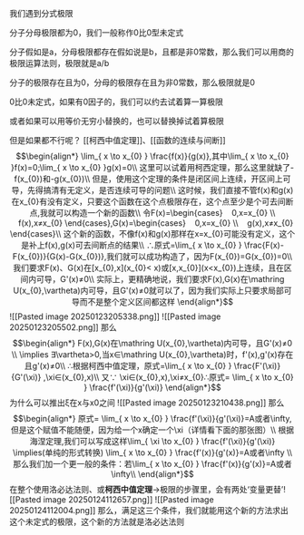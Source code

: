 我们遇到分式极限

分子分母极限都为0，我们一般称作0比0型未定式

分子假如是a，分母极限都存在假如说是b，且都是非0常数，那么我们可以用商的极限运算法则，极限就是a/b

分子的极限存在且为0，分母的极限存在且为非0常数，那么极限就是0

0比0未定式，如果有0因子的，我们可以约去试着算一算极限

或者如果可以用等价无穷小替换的，也可以替换掉试着算极限

但是如果都不行呢？
[[柯西中值定理]]、[[函数的连续与间断]]
$$\begin{align*}
\lim_{ x \to x_{0} } \frac{f(x)}{g(x)},其中\lim_{ x \to x_{0} }f(x)=0;\lim_{ x \to x_{0} }g(x)=0\\
这里可以试着用柯西定理，那么这里就缺了-f(x_{0})和-g(x_{0})\\
但是，使用这个定理的条件是闭区间上连续，开区间上可导，先得搞清有无定义，是否连续可导的问题\\
这时候，我们直接不管f(x)和g(x)在x_{0}有没有定义，只要这个函数在这个点极限存在，这个点至少是个可去间断点,我就可以构造一个新的函数\\
令F(x)=\begin{cases} 
   0,x=x_{0} \\
   f(x),x≠x_{0}
\end{cases},G(x)=\begin{cases} 
   0,x=x_{0} \\
   g(x),x≠x_{0}
\end{cases}\\
这个新的函数，不像f(x)和g(x)那样在x=x_{0}可能没有定义，这个是补上f(x),g(x)可去间断点的结果\\
∴原式=\lim_{ x \to x_{0} } \frac{F(x)-F(x_{0})}{G(x)-G(x_{0})},我们就可以成功构造了，因为F(x_{0})=G(x_{0})=0\\
我们要求F(x)、G(x)在[x_{0},x](x_{0}< x)或[x,x_{0}](x<x_{0})上连续，且在区间内可导，G'(x)≠0\\
实际上，更精确地说，我们要求F(x),G(x)在\mathring U(x_{0},\vartheta)内可导，且G'(x)≠0就可以了，因为我们实际上只要求局部可导而不是整个定义区间都这样
\end{align*}$$
![[Pasted image 20250123205338.png]]
![[Pasted image 20250123205502.png]]
那么$$\begin{align*}
F(x),G(x)在\mathring U(x_{0},\vartheta)内可导，且G'(x)≠0 \\
\implies ∃\vartheta>0,当x∈\mathring U(x_{0},\vartheta)时，f'(x),g'(x)存在且g'(x)≠0\\
∴根据柯西中值定理，原式=\lim_{ x \to x_{0} } \frac{F'(\xi)}{G'(\xi)} ,\xi∈(x_{0},x)\\
又∵ \xi∈(x_{0},x),\xi≠x_{0}∴原式= \lim_{ x \to x_{0} } \frac{f'(\xi)}{g'(\xi)}
\end{align*}$$
为什么可以推出ξ在x与x0之间  ![[Pasted image 20250123210438.png]]
那么$$\begin{align*}
原式= \lim_{ x \to x_{0} } \frac{f'(\xi)}{g'(\xi)}=A或者\infty,但是这个赋值不能随便，因为给一个x确定一个\xi（详情看下面的那张图）\\
根据海涅定理,我们可以写成这样\lim_{ \xi \to x_{0} } \frac{f'(\xi)}{g'(\xi)} \implies(单纯的形式转换) \lim_{ x \to x_{0} } \frac{f'(x)}{g'(x)}=A或者\infty \\
那么我们加一个更一般的条件：若\lim_{ x \to x_{0} } \frac{f'(x)}{g'(x)}=A或者\infty\\
\end{align*}$$
在整个使用洛必达法则、或**柯西中值定理**→极限的步骤里，会有两处‘变量更替’![[Pasted image 20250124112657.png]]
![[Pasted image 20250124112004.png]]
那么，满足这三个条件，我们就能用这个新的方法求出这个未定式的极限，这个新的方法就是洛必达法则

